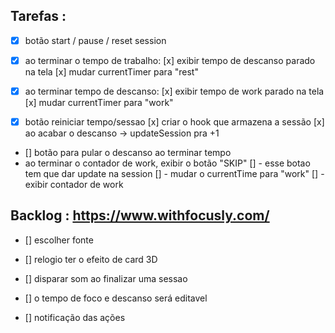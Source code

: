 ## Tarefas :

- [x]  botão start / pause / reset session

- [x] ao terminar o tempo de trabalho:
    [x] exibir tempo de descanso parado na tela
    [x] mudar currentTimer para "rest"

- [x] ao terminar tempo de descanso:
    [x] exibir tempo de work parado na tela
    [x] mudar currentTimer para "work"


- [x]  botão reiniciar tempo/sessao
    [x] criar o hook que armazena a sessão
    [x] ao acabar o descanso → updateSession pra +1

- [] botão para pular o descanso ao terminar tempo
- ao terminar o contador de work, exibir o botão "SKIP"
    [] - esse botao tem que dar update na session
    [] - mudar o currentTime para "work"
    [] - exibir contador de work

## Backlog : https://www.withfocusly.com/

- []  escolher fonte

- []  relogio ter o efeito de card 3D

- [] disparar som ao finalizar uma sessao

- []  o tempo de foco e descanso será editavel

- []  notificação das ações





